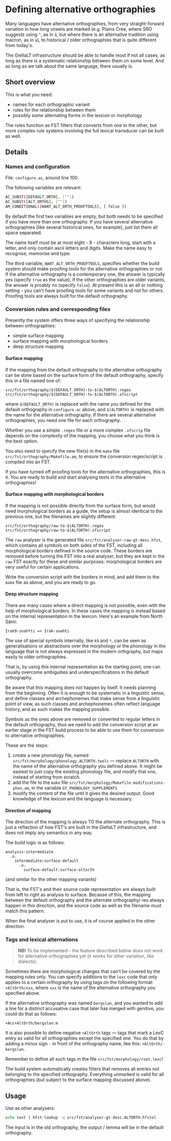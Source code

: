 # Defining alternative orthographies

Many languages have alternative orthographies, from very straight-forward variation in how long vowels are marked (e.g. Plains Cree, where SRO suggests using `^`, as in `â`, but where there is an alternative tradition using macron, as in `ā`), to historical / older orthographies that is quite different from today's.

The GiellaLT infrastructure should be able to handle most if not all cases, as long as there is a systematic relationship between them on some level. And as long as we talk about the same language, there usually is.

## Short overview

This is what you need:
- names for each orthographic variant
- rules for the relationship between them
- possibly some alternating forms in the lexicon or morphology

The rules function as FST filters that converts from one to the other, but more complex rule systems involving the full lexical transducer can be built as well.

## Details

### Names and configuration

File: `configure.ac`, around line 100.

The following variables are relevant:

```sh
AC_SUBST([DEFAULT_ORTH], [""])
AC_SUBST([ALT_ORTHS], [""])
AM_CONDITIONAL([WANT_ALT_ORTH_PROOFTOOLS], [ false ])
```

By default the first two variables are empty, but both needs to be specified if you have more than one orthography. If you have several alternative orthographies (like several historical ones, for example), just list them all space separated.

The name itself must be at most eight - 8 - characters long, start with a letter, and only contain ascii letters and digits. Make the name easy to recognise, memorise and type.

The third variable, `WANT_ALT_ORTH_PROOFTOOLS`, specifies whether the build system should make proofing tools for the alternative orthographies or not. If the alternative orthography is a contemporary one, the answer is typically yes (specify `true` as the value), if the other orthographies are older variants, the answer is proably no (specify `false`). At present this is an all or nothing setting - you can't have proofing tools for some variants and not for others. Proofing tools are always built for the default orthography.

### Conversion rules and corresponding files

Presently the system offers three ways of specifying the relationship between orthographies:

- simple surface mapping
- surface mapping with morphological borders
- deep structure mapping

#### Surface mapping

If the mapping from the default orthography to the alternative orthography can be done based on the surface form of the default orthography, specify this in a file named one of:

```make
src/fst/orthography/$(DEFAULT_ORTH)-to-$(ALTORTH).regex
src/fst/orthography/$(DEFAULT_ORTH)-to-$(ALTORTH).xfscript
```

where `$(DEFAULT_ORTH)` is replaced with the name you defined for the default orthography in `configure.ac` above, and `$(ALTORTH)` is replaced with the name for the alternative orthography. If there are several alternative orthographies, you need one file for each orthography.

Whether you use a simple `.regex` file or a more complex `.xfscrip` file depends on the complexity of the mapping, you choose what you think is the best option.

You also need to specify the new file(s) in the `make` file `src/fst/orthography/Makefile.am`, to ensure the conversion regex/script is compiled into an FST.

If you have turned off proofing tools for the alternative orthographies, this is it. You are ready to build and start analysing texts in the alternative orthographies!

#### Surface mapping with morphological borders

If the mapping is not possible directly from the surface form, but would need morphological borders as a guide, the setup is almost identical to the previous one, but the filenames are slightly different:

```make
src/fst/orthography/raw-to-$(ALTORTH).regex
src/fst/orthography/raw-to-$(ALTORTH).xfscript
```

The `raw` analyser is the generated file `src/fst/analyser-raw-gt-desc.hfst`, which contains all symbols on both sides of the FST, including all morphological borders defined in the source code. These borders are removed before turning the FST into a real analyser, but they are kept in the `raw` FST exactly for these and similar purposes: morphological borders are very useful for certain applications.

Write the conversion script with the borders in mind, and add them to the `make` file as above, and you are ready to go.

#### Deep structure mapping

There are many cases where a direct mapping is not possible, even with the help of morphological borders. In these cases the mapping is instead based on the internal representation in the lexicon. Here's an example from North Sámi:

```
Irak9-soahºti => Irak-soahti
```

The use of special symbols internally, like `k9` and `º`, can be seen as generalisations or abstractions over the morphology or the phonology in the language that is not always expressed in the modern orthgraphy, but maps easily to older orthographies.

That is, by using this internal representation as the starting point, one can usually overcome ambiguities and underspecifications in the default orthography.

Be aware that this mapping does not happen by itself. It needs planning from the beginning. Often it is enough to be systematic in a linguistic sense, and define classes and archephonemes that make sense from a linguistic point of view, as such classes and archephonemes often reflect language history, and as such makes the mapping possible.

Symbols as the ones above are removed or converted to regular letters in the default orthography, thus we need to add the conversion script at an earlier stage in the FST build process to be able to use them for conversion to alternative orthographies.

These are the steps:

1. create a new phonology file, named `src/fst/morphology/phonology.ALTORTH.twolc` — replace `ALTORTH` with the name of the alternative orthography you defined above. It might be easiest to just copy the existing phonology file, and modify that one, instead of starting from scratch.
1. add the file to the `make` file `src/fst/morphology/Makefile.modifications-phon.am`, in the variable `GT_PHONOLOGY_SUPPLEMENTS`
1. modify the content of the file until it gives the desired output. Good knowledge of the lexicon and the language is necessary.

#### Direction of mapping

The direction of the mapping is always TO the alternate orthography. This is just a reflection of how FST's are built in the GiellaLT infrastructure, and does not imply any semantics in any way.

The build logic is as follows:

```
analysis:intermediate
  .o.
    intermediate:surface-default
      .o.
        surface-default:surface-altorth
```

(and similar for the other mapping variants)

That is, the FST's and their source code representation are always built from left to right as analysis to surface. Because of this, the mapping between the default orthography and the alternate orthography/-ies always happen in this direction, and the source code as well as the filename must match this pattern.

When the final analyser is put to use, it is of course applied in the other direction.

### Tags and lexical alternations

> __NB!__ To be implemented - the feature described below does not work for alternative orthographies yet (it works for other variation, like dialects).

Sometimes there are morphological changes that can't be covered by the mapping rules only. You can specify additions to the `lexc` code that only applies to a certain orthography by using tags on the following format: `+AltOrth/xxx`, where `xxx` is the name of the alternative orthography you specified above.

If the alternative orthography was named `bergslan`, and you wanted to add a line for a distinct accusative case that later has merged with genitive, you could do that as follows:

```
+Acc+AltOrth/bergslan:m
```

It is also possible to define negative `+AltOrth` tags — tags that mark a LexC entry as valid for all orthographies except the specified one. You do that by adding a minus sign `-` in front of the orthography name, like this: `+AltOrth/-bergslan`.

Remember to define all such tags in the file `src/fst/morphology/root.lexc`!

The build system automatically creates filters that removes all entries not belonging to the specified orthography. Everything unmarked is valid for all orthographies (but subject to the surface mapping discussed above).

## Usage

Use as other analysers:

```sh
echo text | hfst-lookup -q src/fst/analyser-gt-desc.ALTORTH.hfstol
```

The input is in the old orthography, the output / lemma will be in the default orthography.
